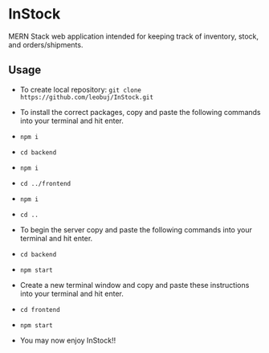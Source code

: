 # InStock
MERN Stack web application intended for keeping track of inventory, stock, and orders/shipments.

## Usage
- To create local repository: ```git clone https://github.com/leobuj/InStock.git```
- To install the correct packages, copy and paste the following commands into your terminal and hit enter. 
- ```npm i```
- ```cd backend```
- ```npm i```
- ```cd ../frontend```
- ```npm i```
- ```cd ..```

- To begin the server copy and paste the following commands into your terminal and hit enter.
- ```cd backend```
- ```npm start```
- Create a new terminal window and copy and paste these instructions into your terminal and hit enter. 
- ```cd frontend```
- ```npm start```

- You may now enjoy InStock!!
